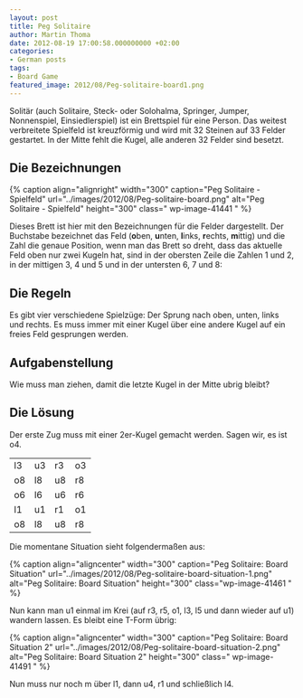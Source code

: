 ```yaml
---
layout: post
title: Peg Solitaire
author: Martin Thoma
date: 2012-08-19 17:00:58.000000000 +02:00
categories:
- German posts
tags:
- Board Game
featured_image: 2012/08/Peg-solitaire-board1.png
---
```

Solit&auml;r (auch Solitaire, Steck- oder Solohalma, Springer, Jumper, Nonnenspiel, Einsiedlerspiel) ist ein Brettspiel f&uuml;r eine Person. Das weitest verbreitete Spielfeld ist kreuzf&ouml;rmig und wird mit 32 Steinen auf 33 Felder gestartet.
In der Mitte fehlt die Kugel, alle anderen 32 Felder sind besetzt.

<h2>Die Bezeichnungen</h2>
{% caption align="alignright" width="300" caption="Peg Solitaire - Spielfeld" url="../images/2012/08/Peg-solitaire-board.png" alt="Peg Solitaire - Spielfeld"  height="300" class=" wp-image-41441 "  %}

Dieses Brett ist hier mit den Bezeichnungen f&uuml;r die Felder dargestellt. Der Buchstabe bezeichnet das Feld (<strong>o</strong>ben, <strong>u</strong>nten, <strong>l</strong>inks, <strong>r</strong>echts, <strong>m</strong>ittig) und die Zahl die genaue Position, wenn man das Brett so dreht, dass das aktuelle Feld oben nur zwei Kugeln hat, sind in der obersten Zeile die Zahlen 1 und 2, in der mittigen 3, 4 und 5 und in der untersten 6, 7 und 8:
<h2>Die Regeln</h2>
Es gibt vier verschiedene Spielz&uuml;ge: Der Sprung nach oben, unten, links und rechts. Es muss immer mit einer Kugel &uuml;ber eine andere Kugel auf ein freies Feld gesprungen werden.

<h2>Aufgabenstellung</h2>
Wie muss man ziehen, damit die letzte Kugel in der Mitte ubrig bleibt?
<h2>Die L&ouml;sung</h2>
Der erste Zug muss mit einer 2er-Kugel gemacht werden. Sagen wir, es ist o4.
<table>
<tbody>
<tr>
<td>l3</td>
<td>u3</td>
<td>r3</td>
<td>o3</td>
</tr>
<tr>
<td>o8</td>
<td>l8</td>
<td>u8</td>
<td>r8</td>
</tr>
<tr>
<td>o6</td>
<td>l6</td>
<td>u6</td>
<td>r6</td>
</tr>
<tr>
<td>l1</td>
<td>u1</td>
<td>r1</td>
<td>o1</td>
</tr>
<tr>
<td>o8</td>
<td>l8</td>
<td>u8</td>
<td>r8</td>
</tr>
</tbody>
</table>
Die momentane Situation sieht folgenderma&szlig;en aus:

{% caption align="aligncenter" width="300" caption="Peg Solitaire: Board Situation" url="../images/2012/08/Peg-solitaire-board-situation-1.png" alt="Peg Solitaire: Board Situation"  height="300" class="wp-image-41461 "  %}

Nun kann man u1 einmal im Krei (auf r3, r5, o1, l3, l5 und dann wieder auf u1) wandern lassen. Es bleibt eine T-Form &uuml;brig:

{% caption align="aligncenter" width="300" caption="Peg Solitaire: Board Situation 2" url="../images/2012/08/Peg-solitaire-board-situation-2.png" alt="Peg Solitaire: Board Situation 2"  height="300" class=" wp-image-41491 "  %}

Nun muss nur noch m &uuml;ber l1, dann u4, r1 und schlie&szlig;lich l4.
